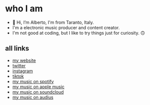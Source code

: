 # who I am

- 👋 Hi, I’m Alberto, I'm from Taranto, Italy.
- I'm a electronic music producer and content creator.
- I'm not good at coding, but I like to try things just for curiosity. 🙃

## all links

- [my website](https://linktr.ee/notminimal)
- [twitter](https://twitter.com/notminimalmusic)
- [instagram](https://www.instagram.com/notminimalmusic)
- [tiktok](https://www.tiktok.com/@notminimalmusic)
- [my music on spotify](https://open.spotify.com/artist/492hXcxUscCaNrmeDquxiZ?si=1TmoS3inRgGug9TMxntjQg)
- [my music on apple music](https://music.apple.com/artist/notminimal/1678178197)
- [my music on soundcloud](https://soundcloud.com/notminimalmusic)
- [my music on audius](https://audius.co/reddino)

<!---
redalby/redalby is a ✨ special ✨ repository because its `README.md` (this file) appears on your GitHub profile.
You can click the Preview link to take a look at your changes.
--->
